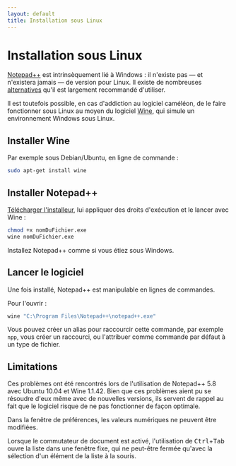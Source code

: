 ```yaml
---
layout: default
title: Installation sous Linux
---
```

# Installation sous Linux

[Notepad++](notepad++.md) est intrinsèquement lié à Windows : il n'existe pas — et n'existera jamais — de version pour Linux. Il existe de nombreuses [alternatives](alternatives.md) qu'il est largement recommandé d'utiliser.

Il est toutefois possible, en cas d'addiction au logiciel caméléon, de le faire fonctionner sous Linux au moyen du logiciel [Wine](http://winehq.org), qui simule un environnement Windows sous Linux.

## Installer Wine

Par exemple sous Debian/Ubuntu, en ligne de commande :

```bash
sudo apt-get install wine
```

## Installer Notepad++

[Télécharger l'installeur](telecharger.md), lui appliquer des droits d'exécution et le lancer avec Wine :

```bash
chmod +x nomDuFichier.exe
wine nomDuFichier.exe
```

Installez Notepad++ comme si vous étiez sous Windows.

## Lancer le logiciel

Une fois installé, Notepad++ est manipulable en lignes de commandes.

Pour l'ouvrir :

```bash
wine "C:\Program Files\Notepad++\notepad++.exe"
```

Vous pouvez créer un alias pour raccourcir cette commande, par exemple `npp`, vous créer un raccourci, ou l'attribuer comme commande par défaut à un type de fichier.

## Limitations

Ces problèmes ont été rencontrés lors de l'utilisation de Notepad++ 5.8 avec Ubuntu 10.04 et Wine 1.1.42. Bien que ces problèmes aient pu se résoudre d'eux même avec de nouvelles versions, ils servent de rappel au fait que le logiciel risque de ne pas fonctionner de façon optimale.

Dans la fenêtre de préférences, les valeurs numériques ne peuvent être modifiées.

Lorsque le commutateur de document est activé, l'utilisation de <kbd>Ctrl</kbd>+<kbd>Tab</kbd> ouvre la liste dans une fenêtre fixe, qui ne peut-être fermée qu'avec la sélection d'un élément de la liste à la souris.
